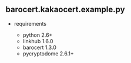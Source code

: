 
## barocert.kakaocert.example.py

* requirements

    * python 2.6+
    * linkhub 1.6.0
    * barocert 1.3.0
    * pycryptodome 2.6.1+
